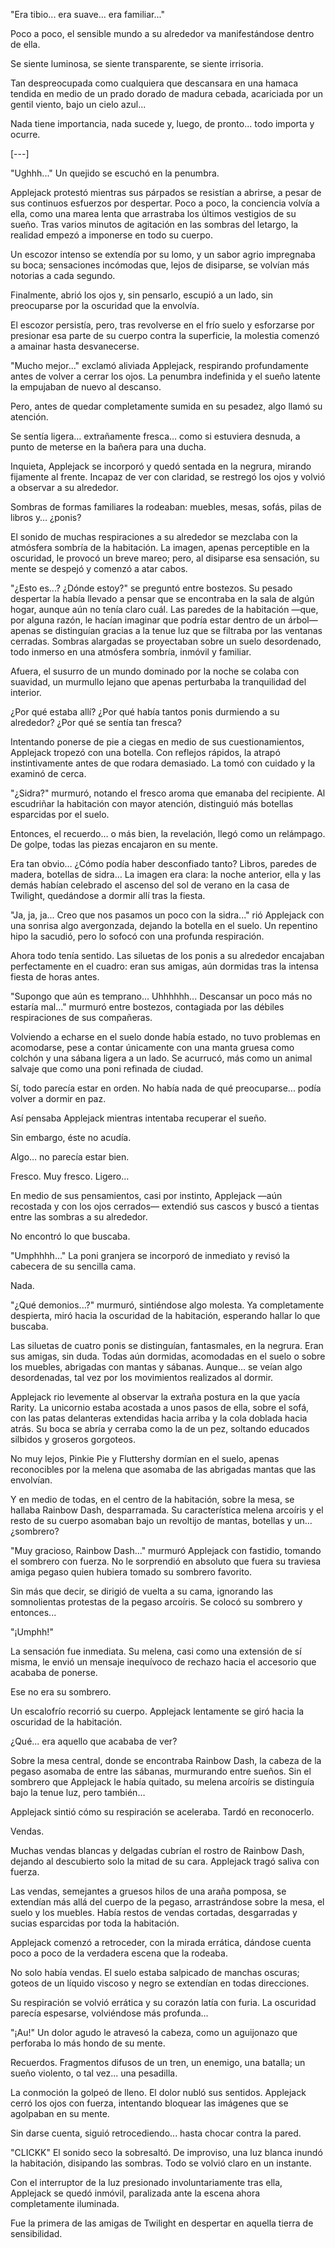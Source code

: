 "Era tibio... era suave... era familiar..."

Poco a poco, el sensible mundo a su alrededor va manifestándose dentro de ella.

Se siente luminosa, se siente transparente, se siente irrisoria.

Tan despreocupada como cualquiera que descansara en una hamaca tendida en medio de un prado dorado de madura cebada,
acariciada por un gentil viento, bajo un cielo azul...

Nada tiene importancia, nada sucede y, luego, de pronto... todo importa y ocurre.

[---]

"Ughhh..." Un quejido se escuchó en la penumbra.

Applejack protestó mientras sus párpados se resistían a abrirse, a pesar de sus continuos esfuerzos por despertar. Poco a poco, la conciencia volvía a ella, como una marea lenta que arrastraba los últimos vestigios de su sueño. Tras varios minutos de agitación en las sombras del letargo, la realidad empezó a imponerse en todo su cuerpo.

Un escozor intenso se extendía por su lomo, y un sabor agrio impregnaba su boca; sensaciones incómodas que, lejos de disiparse, se volvían más notorias a cada segundo.

Finalmente, abrió los ojos y, sin pensarlo, escupió a un lado, sin preocuparse por la oscuridad que la envolvía.

El escozor persistía, pero, tras revolverse en el frío suelo y esforzarse por presionar esa parte de su cuerpo contra la superficie, la molestia comenzó a amainar hasta desvanecerse.

"Mucho mejor..." exclamó aliviada Applejack, respirando profundamente antes de volver a cerrar los ojos. La penumbra indefinida y el sueño latente la empujaban de nuevo al descanso.

Pero, antes de quedar completamente sumida en su pesadez, algo llamó su atención.

Se sentía ligera… extrañamente fresca… como si estuviera desnuda, a punto de meterse en la bañera para una ducha.

Inquieta, Applejack se incorporó y quedó sentada en la negrura, mirando fijamente al frente. Incapaz de ver con claridad, se restregó los ojos y volvió a observar a su alrededor.

Sombras de formas familiares la rodeaban: muebles, mesas, sofás, pilas de libros y… ¿ponis?

El sonido de muchas respiraciones a su alrededor se mezclaba con la atmósfera sombría de la habitación. La imagen, apenas perceptible en la oscuridad, le provocó un breve mareo; pero, al disiparse esa sensación, su mente se despejó y comenzó a atar cabos.

"¿Esto es...? ¿Dónde estoy?" se preguntó entre bostezos. Su pesado despertar la había llevado a pensar que se encontraba en la sala de algún hogar, aunque aún no tenía claro cuál. Las paredes de la habitación —que, por alguna razón, le hacían imaginar que podría estar dentro de un árbol— apenas se distinguían gracias a la tenue luz que se filtraba por las ventanas cerradas. Sombras alargadas se proyectaban sobre un suelo desordenado, todo inmerso en una atmósfera sombría, inmóvil y familiar.

Afuera, el susurro de un mundo dominado por la noche se colaba con suavidad, un murmullo lejano que apenas perturbaba la tranquilidad del interior.

¿Por qué estaba allí? ¿Por qué había tantos ponis durmiendo a su alrededor? ¿Por qué se sentía tan fresca?

Intentando ponerse de pie a ciegas en medio de sus cuestionamientos, Applejack tropezó con una botella. Con reflejos rápidos, la atrapó instintivamente antes de que rodara demasiado. La tomó con cuidado y la examinó de cerca.

"¿Sidra?" murmuró, notando el fresco aroma que emanaba del recipiente. Al escudriñar la habitación con mayor atención, distinguió más botellas esparcidas por el suelo.

Entonces, el recuerdo… o más bien, la revelación, llegó como un relámpago. De golpe, todas las piezas encajaron en su mente.

Era tan obvio… ¿Cómo podía haber desconfiado tanto? Libros, paredes de madera, botellas de sidra… La imagen era clara: la noche anterior, ella y las demás habían celebrado el ascenso del sol de verano en la casa de Twilight, quedándose a dormir allí tras la fiesta.

"Ja, ja, ja... Creo que nos pasamos un poco con la sidra..." rió Applejack con una sonrisa algo avergonzada, dejando la botella en el suelo. Un repentino hipo la sacudió, pero lo sofocó con una profunda respiración.

Ahora todo tenía sentido. Las siluetas de los ponis a su alrededor encajaban perfectamente en el cuadro: eran sus amigas, aún dormidas tras la intensa fiesta de horas antes.

"Supongo que aún es temprano... Uhhhhhh... Descansar un poco más no estaría mal..." murmuró entre bostezos, contagiada por las débiles respiraciones de sus compañeras.

Volviendo a echarse en el suelo donde había estado, no tuvo problemas en acomodarse, pese a contar únicamente con una manta gruesa como colchón y una sábana ligera a un lado. Se acurrucó, más como un animal salvaje que como una poni refinada de ciudad.

Sí, todo parecía estar en orden. No había nada de qué preocuparse... podía volver a dormir en paz.

Así pensaba Applejack mientras intentaba recuperar el sueño.

Sin embargo, éste no acudía.

Algo… no parecía estar bien.

Fresco. Muy fresco. Ligero…

En medio de sus pensamientos, casi por instinto, Applejack —aún recostada y con los ojos cerrados— extendió sus cascos y buscó a tientas entre las sombras a su alrededor.

No encontró lo que buscaba.

"Umphhhh..." La poni granjera se incorporó de inmediato y revisó la cabecera de su sencilla cama.

Nada.

"¿Qué demonios...?" murmuró, sintiéndose algo molesta. Ya completamente despierta, miró hacia la oscuridad de la habitación, esperando hallar lo que buscaba.

Las siluetas de cuatro ponis se distinguían, fantasmales, en la negrura. Eran sus amigas, sin duda. Todas aún dormidas, acomodadas en el suelo o sobre los muebles, abrigadas con mantas y sábanas. Aunque… se veían algo desordenadas, tal vez por los movimientos realizados al dormir.

Applejack rio levemente al observar la extraña postura en la que yacía Rarity. La unicornio estaba acostada a unos pasos de ella, sobre el sofá, con las patas delanteras extendidas hacia arriba y la cola doblada hacia atrás. Su boca se abría y cerraba como la de un pez, soltando educados silbidos y groseros gorgoteos.

No muy lejos, Pinkie Pie y Fluttershy dormían en el suelo, apenas reconocibles por la melena que asomaba de las abrigadas mantas que las envolvían.

Y en medio de todas, en el centro de la habitación, sobre la mesa, se hallaba Rainbow Dash, desparramada. Su característica melena arcoíris y el resto de su cuerpo asomaban bajo un revoltijo de mantas, botellas y un… ¿sombrero?

"Muy gracioso, Rainbow Dash..." murmuró Applejack con fastidio, tomando el sombrero con fuerza. No le sorprendió en absoluto que fuera su traviesa amiga pegaso quien hubiera tomado su sombrero favorito.

Sin más que decir, se dirigió de vuelta a su cama, ignorando las somnolientas protestas de la pegaso arcoíris. Se colocó su sombrero y entonces...

"¡Umphh!"

La sensación fue inmediata. Su melena, casi como una extensión de sí misma, le envió un mensaje inequívoco de rechazo hacia el accesorio que acababa de ponerse.

Ese no era su sombrero.

Un escalofrío recorrió su cuerpo. Applejack lentamente se giró hacia la oscuridad de la habitación.

¿Qué... era aquello que acababa de ver?

Sobre la mesa central, donde se encontraba Rainbow Dash, la cabeza de la pegaso asomaba de entre las sábanas, murmurando entre sueños. Sin el sombrero que Applejack le había quitado, su melena arcoíris se distinguía bajo la tenue luz, pero también…

Applejack sintió cómo su respiración se aceleraba. Tardó en reconocerlo.

Vendas.

Muchas vendas blancas y delgadas cubrían el rostro de Rainbow Dash, dejando al descubierto solo la mitad de su cara. Applejack tragó saliva con fuerza.

Las vendas, semejantes a gruesos hilos de una araña pomposa, se extendían más allá del cuerpo de la pegaso, arrastrándose sobre la mesa, el suelo y los muebles. Había restos de vendas cortadas, desgarradas y sucias esparcidas por toda la habitación.

Applejack comenzó a retroceder, con la mirada errática, dándose cuenta poco a poco de la verdadera escena que la rodeaba.

No solo había vendas. El suelo estaba salpicado de manchas oscuras; goteos de un líquido viscoso y negro se extendían en todas direcciones.

Su respiración se volvió errática y su corazón latía con furia. La oscuridad parecía espesarse, volviéndose más profunda...

"¡Au!" Un dolor agudo le atravesó la cabeza, como un aguijonazo que perforaba lo más hondo de su mente.

Recuerdos. Fragmentos difusos de un tren, un enemigo, una batalla; un sueño violento, o tal vez... una pesadilla.

La conmoción la golpeó de lleno. El dolor nubló sus sentidos. Applejack cerró los ojos con fuerza, intentando bloquear las imágenes que se agolpaban en su mente.

Sin darse cuenta, siguió retrocediendo... hasta chocar contra la pared.

"CLICKK" El sonido seco la sobresaltó. De improviso, una luz blanca inundó la habitación, disipando las sombras. Todo se volvió claro en un instante.

Con el interruptor de la luz presionado involuntariamente tras ella, Applejack se quedó inmóvil, paralizada ante la escena ahora completamente iluminada.

Fue la primera de las amigas de Twilight en despertar en aquella tierra de sensibilidad.